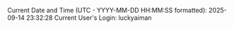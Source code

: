 Current Date and Time (UTC - YYYY-MM-DD HH:MM:SS formatted): 2025-09-14 23:32:28
Current User's Login: luckyaiman
